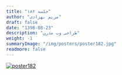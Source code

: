 ```yaml
---
title: "جلسه ۱۸۲"
author: "مریم بهزادی"
draft: false
date: "1398-08-23"
description: "طراحی وب مدرن"
weight: -1
summaryImage: "/img/posters/poster182.jpg"
readmore: false
---
```


[![poster182](/img/posters/poster182.jpg)](/img/posters/poster182.jpg)

